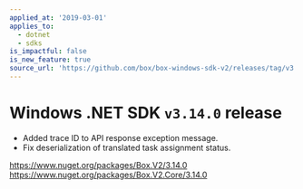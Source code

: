 ```yaml
---
applied_at: '2019-03-01'
applies_to:
  - dotnet
  - sdks
is_impactful: false
is_new_feature: true
source_url: 'https://github.com/box/box-windows-sdk-v2/releases/tag/v3.14.0'
---
```


# Windows .NET SDK `v3.14.0` release

- Added trace ID to API response exception message.
- Fix deserialization of translated task assignment status.

https://www.nuget.org/packages/Box.V2/3.14.0
https://www.nuget.org/packages/Box.V2.Core/3.14.0
